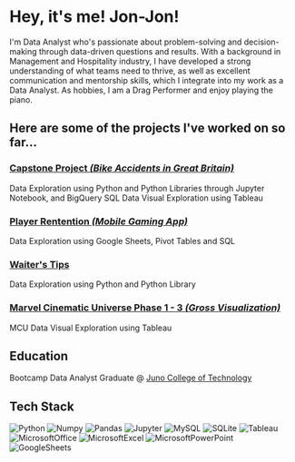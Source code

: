 # Hey, it's me! Jon-Jon!
I'm Data Analyst who's passionate about problem-solving and decision-making through data-driven questions and results. With a background in Management and Hospitality industry, I have developed a strong understanding of what teams need to thrive, as well as excellent communication and mentorship skills, which I integrate into my work as a Data Analyst. As hobbies, I am a Drag Performer and enjoy playing the piano.

## Here are some of the projects I've worked on so far...

### [Capstone Project <i>(Bike Accidents in Great Britain)</i>](https://github.com/riconoll/CapstoneProject)
Data Exploration using Python and Python Libraries through Jupyter Notebook, and BigQuery SQL
Data Visual Exploration using Tableau 

### [Player Rentention <i>(Mobile Gaming App)</i>](https://github.com/riconoll/PlayerRentention_Analysis)
Data Exploration using Google Sheets, Pivot Tables and SQL

### [Waiter's Tips](https://github.com/riconoll/WaiterTips)
Data Exploration using Python and Python Library

### [Marvel Cinematic Universe Phase 1 - 3 <i>(Gross Visualization)</i>](https://github.com/riconoll/MCU_Analysis)  
MCU Data Visual Exploration using Tableau  

## Education
Bootcamp Data Analyst Graduate @ [Juno College of Technology](https://junocollege.com/bootcamp/data-analytics/)

## Tech Stack
![Python](https://img.shields.io/badge/python-3670A0?style=for-the-badge&logo=python&logoColor=ffdd54)
![Numpy](https://img.shields.io/badge/Numpy-777BB4?style=for-the-badge&logo=numpy&logoColor=white)
![Pandas](https://img.shields.io/badge/Pandas-2C2D72?style=for-the-badge&logo=pandas&logoColor=white)
![Jupyter](https://img.shields.io/badge/Jupyter-F37626.svg?&style=for-the-badge&logo=Jupyter&logoColor=white)
![MySQL](https://img.shields.io/badge/mysql-%2300000f.svg?style=for-the-badge&logo=mysql&logoColor=white)
![SQLite](https://img.shields.io/badge/sqlite-%2307405e.svg?style=for-the-badge&logo=sqlite&logoColor=white)
![Tableau](https://img.shields.io/badge/Tableau-E97627?style=for-the-badge&logo=Tableau&logoColor=white)
![MicrosoftOffice](https://img.shields.io/badge/Microsoft_Office-D83B01?style=for-the-badge&logo=microsoft-office&logoColor=white)
![MicrosoftExcel](https://img.shields.io/badge/Microsoft_Excel-217346?style=for-the-badge&logo=microsoft-excel&logoColor=white)
![MicrosoftPowerPoint](https://img.shields.io/badge/Microsoft_PowerPoint-B7472A?style=for-the-badge&logo=microsoft-powerpoint&logoColor=white)
![GoogleSheets](https://img.shields.io/badge/Google%20Sheets-34A853?style=for-the-badge&logo=google-sheets&logoColor=white)



<!--
**riconoll/riconoll** is a ✨ _special_ ✨ repository because its `README.md` (this file) appears on your GitHub profile.

Here are some ideas to get you started:

- 🔭 I’m currently working on ...
- 🌱 I’m currently learning ...
- 👯 I’m looking to collaborate on ...
- 🤔 I’m looking for help with ...
- 💬 Ask me about ...
- 📫 How to reach me: ...
- 😄 Pronouns: ...
- ⚡ Fun fact: ...
-->

